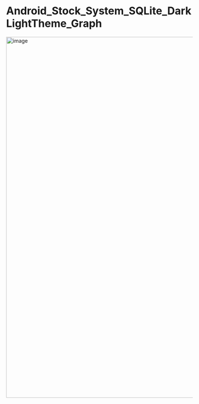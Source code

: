 ﻿# Android_Stock_System_SQLite_DarkLightTheme_Graph

<img width="1881" height="972" alt="image" src="https://github.com/user-attachments/assets/b614ea64-a586-44ba-ab09-60e597675eeb" />

